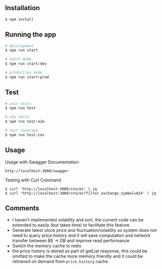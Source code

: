 ## Installation

```bash
$ npm install
```

## Running the app

```bash
# development
$ npm run start

# watch mode
$ npm run start:dev

# production mode
$ npm run start:prod
```

## Test

```bash
# unit tests
$ npm run test

# e2e tests
$ npm run test:e2e

# test coverage
$ npm run test:cov
```

## Usage

Usage with Swagger Documentation
```shell
http://localhost:3000/swagger
```

Testing with Curl Command
```shell
$ curl 'http://localhost:3000/stocks' | jq
$ curl 'http://localhost:3000/stocks?filter_exchange_symbol=ASX' | jq
```

## Comments
- I haven't implemented volatility and sort, the current code can be extended to easily (but takes time) to facilitate this feature.
- Generate latest stock price and fluctuation/volatility so system does not need to query price history and it will save computation and network transfer between BE -> DB and improve read performance
- Switch the memory cache to redis
- the price history is stored as part of getList response, this could be omitted to make the cache more memory friendly and it could be retrieved on demand from `price_history` cache.